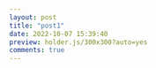 ```yaml
---
layout: post
title: "post1"
date: 2022-10-07 15:39:40
preview: holder.js/300x300?auto=yes
comments: true
---
```


